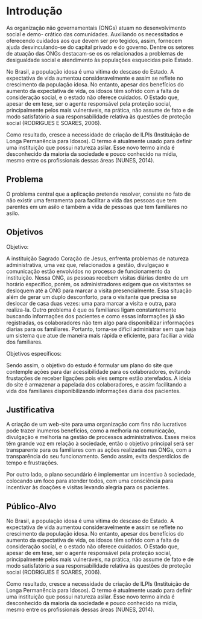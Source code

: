 # Introdução


As organização não governamentais (ONGs) atuam no desenvolvimento social e demo- crático das comunidades. Auxiliando os necessitados e oferecendo cuidados aos que devem ser pro tegidos, assim, fornecem ajuda desvinculando-se do capital privado e do governo. Dentre os setores de atuação das ONGs destacam-se os os relacionados a problemas de desigualdade social e atendimento às populações esquecidas pelo Estado. 

No Brasil, a população idosa é uma vitima do descaso do Estado. A expectativa de vida aumentou consideravelmente e assim se reflete no crescimento da população idosa. No entanto, apesar dos benefícios do aumento da expectativa de vida, os idosos têm sofrido com a falta de consideração social, e o estado não oferece cuidados. O Estado que, apesar de em tese, ser o agente responsável pela proteção social, principalmente pelos mais vulneráveis, na prática, não assume de fato e de modo satisfatório a sua responsabilidade relativa às questões de proteção social (RODRIGUES E SOARES, 2006).  

Como resultado, cresce a necessidade de criação de  ILPIs (Instituição de Longa Permanência para Idosos). O termo é atualmente usado para definir uma instituição que possui natureza asilar. Esse novo termo ainda é desconhecido da maioria da sociedade e pouco conhecido na mídia, mesmo entre os profissionais dessas áreas (NUNES, 2014). 



## Problema

O problema central que a aplicação pretende resolver,  consiste no fato de não existir uma ferramenta para facilitar a vida das pessoas que tem parentes em um asilo e também a vida de pessoas que tem familiares no asilo.

## Objetivos

Objetivo:

A instituição Sagrado Coração de Jesus, enfrenta problemas de natureza administrativa, uma vez que, relacionados a gestão, divulgaçao e comunicação estão envolvidos no processo de funcionamento da instituição. Nessa ONG, as pessoas recebem visitas diárias dentro de um horário específico, porém, os administradores exigem que os visitantes se desloquem até a ONG para marcar a visita presencialmente. Essa situação além de gerar um duplo desconforto, para o visitante que precisa se deslocar de casa duas vezes: uma para marcar a visita e outra, para realiza-la. Outro problema é que os familiares ligam constantemente buscando informações dos pacientes e como essas informações já são registradas, os colaboradores não tem algo para disponibilizar informações diarias para os familiares. Portanto, torna-se difícil administrar sem que haja um sistema que atue de maneira mais rápida e eficiente, para faciliar a vida dos familiares.

Objetivos específicos:

Sendo assim, o objetivo do estudo é formular um  plano do site  que contemple ações para dar acessibilidade para os colaboradores, evitando frustações de receber ligações pois eles sempre estão aterefados. A ideia do site é armazenar a papelada dos colaboradores, e assim facilitando a vida dos familiares disponibilizando informações diaria dos pacientes. 

## Justificativa

A criação de um web-site para uma organização com fins não lucrativos pode trazer inumeros benefícios, como a melhoria na comunicação, divulgação e melhoria na gestão de processos administrativos. Esses meios têm grande voz em relação à sociedade, então o objetivo principal será ser transparente para os familiares com as ações realizadas nas ONGs, com a transparência do seu funcionamento. Sendo assim, evita desperdícios de tempo e frustrações.       

Por outro lado, o plano secundário é implementar um incentivo à sociedade, colocando um foco para atender todos, com uma consciência para incentivar às doações e visitas levando alegria para os pacientes.

## Público-Alvo

No Brasil, a população idosa é uma vitima do descaso do Estado. A expectativa de vida aumentou consideravelmente e assim se reflete no crescimento da população idosa. No entanto, apesar dos benefícios do aumento da expectativa de vida, os idosos têm sofrido com a falta de consideração social, e o estado não oferece cuidados. O Estado que, apesar de em tese, ser o agente responsável pela proteção social, principalmente pelos mais vulneráveis, na prática, não assume de fato e de modo satisfatório a sua responsabilidade relativa às questões de proteção social (RODRIGUES E SOARES, 2006).  

Como resultado, cresce a necessidade de criação de  ILPIs (Instituição de Longa Permanência para Idosos). O termo é atualmente usado para definir uma instituição que possui natureza asilar. Esse novo termo ainda é desconhecido da maioria da sociedade e pouco conhecido na mídia, mesmo entre os profissionais dessas áreas (NUNES, 2014). 
